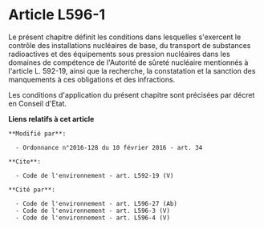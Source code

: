 # Article L596-1

Le présent chapitre définit les conditions dans lesquelles s'exercent le contrôle des installations nucléaires de base, du
transport de substances radioactives et des équipements sous pression nucléaires dans les domaines de compétence de
l'Autorité de sûreté nucléaire mentionnés à l'article L. 592-19, ainsi que la recherche, la constatation et la sanction des
manquements à ces obligations et des infractions. 

Les conditions d'application du présent chapitre sont précisées par décret en Conseil d'Etat.

**Liens relatifs à cet article**

	**Modifié par**:

	  - Ordonnance n°2016-128 du 10 février 2016 - art. 34

	**Cite**:

	  - Code de l'environnement - art. L592-19 (V)

	**Cité par**:

	  - Code de l'environnement - art. L596-27 (Ab)
	  - Code de l'environnement - art. L596-3 (V)
	  - Code de l'environnement - art. L596-4 (V)
